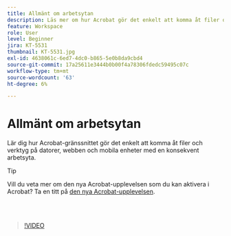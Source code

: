 ```yaml
---
title: Allmänt om arbetsytan
description: Läs mer om hur Acrobat gör det enkelt att komma åt filer och verktyg på datorer, webben och mobiler
feature: Workspace
role: User
level: Beginner
jira: KT-5531
thumbnail: KT-5531.jpg
exl-id: 4638061c-6ed7-4dc0-b865-5e0b8da9cbd4
source-git-commit: 17a25611e3444b0b00f4a78306fdedc59495c07c
workflow-type: tm+mt
source-wordcount: '63'
ht-degree: 6%

---
```


# Allmänt om arbetsytan

Lär dig hur Acrobat-gränssnittet gör det enkelt att komma åt filer och verktyg på datorer, webben och mobila enheter med en konsekvent arbetsyta.

>[!TIP]
>
>Vill du veta mer om den nya Acrobat-upplevelsen som du kan aktivera i Acrobat? Ta en titt på [den nya Acrobat-upplevelsen](new-workspace.md).

<br> 

>[!VIDEO](https://video.tv.adobe.com/v/337971?quality=12&learn=on&hidetitle=true)
